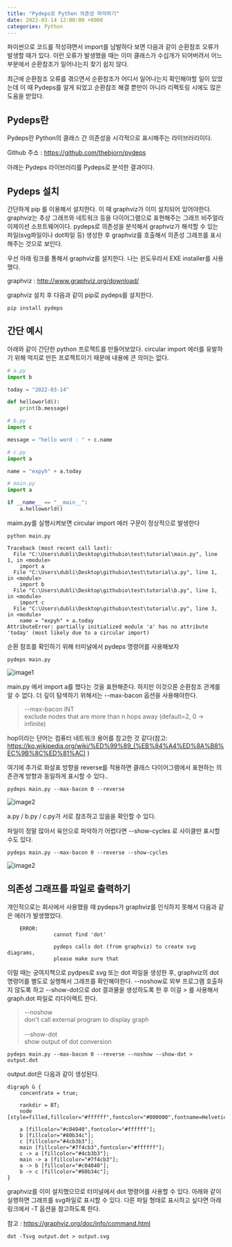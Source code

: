 ```yaml
---
title: "Pydeps로 Python 의존성 파악하기" 
date: 2022-03-14 12:00:00 +0900 
categories: Python
---
```


파이썬으로 코드를 작성햐면서 import를 남발하다 보면 다음과 같이 순환참조 오류가 발생할 때가 있다. 이런 오류가 발생했을 때는 이미 클래스가 수십개가 되어버려서 어느 부분에서 순환참조가 일어나는지 찾기 쉽지 않다.

최근에 순환참조 오류를 겪으면서 순환참조가 어디서 일어나는지 확인해야할 일이 있었는데 이 때 Pydeps를 알게 되었고 순환참조 해결 뿐만이 아니라 리펙토링 시에도 많은 도움을 받았다. 

## Pydeps란
Pydeps란 Python의 클래스 간 의존성을 시각적으로 표시해주는 라이브러리이다.

Github 주소 : https://github.com/thebjorn/pydeps

아래는 Pydeps 라이브러리를 Pydeps로 분석한 결과이다.

## Pydeps 설치
간단하게 pip 를 이용해서 설치한다. 이 때 graphviz가 이미 설치되어 있어야한다. graphviz는 추상 그래프와 네트워크 등을 다이어그램으로 표현해주는 그래프 비주얼라이제이션 소프트웨어이다. pydeps로 의존성을 분석해서 graphviz가 해석할 수 있는 파일(svg파일이나 dot파일 등) 생성한 후 graphviz를 호출해서 의존성 그래프를 표시해주는 것으로 보인다.

우선 아래 링크를 통해서 graphviz를 설치한다. 나는 윈도우라서 EXE installer를 사용했다.

graphviz : http://www.graphviz.org/download/

graphviz 설치 후 다음과 같이 pip로 pydeps를 설치한다.

```
pip install pydeps
```


## 간단 예시

아래와 같이 간단한 python 프로젝트를 만들어보았다.
circular import 에러를 유발하기 위해 억지로 만든 프로젝트이기 때문에 내용에 큰 의미는 없다.

```python
# a.py
import b

today = "2022-03-14"

def helloworld():
    print(b.message)
```
```python
# b.py
import c

message = "hello word : " + c.name
```
```python
# c.py
import a

name = "expyh" + a.today
```
```python
# main.py
import a

if __name__ == "__main__":
    a.helloworld()
```

maim.py를 실행시켜보면 circular import 에러 구문이 정상적으로 발생한다
```
python main.py

Traceback (most recent call last):
  File "C:\Users\dubli\Desktop\githubio\test\tutorial\main.py", line 1, in <module>
    import a
  File "C:\Users\dubli\Desktop\githubio\test\tutorial\a.py", line 1, in <module>
    import b
  File "C:\Users\dubli\Desktop\githubio\test\tutorial\b.py", line 1, in <module>
    import c
  File "C:\Users\dubli\Desktop\githubio\test\tutorial\c.py", line 3, in <module>
    name = "expyh" + a.today
AttributeError: partially initialized module 'a' has no attribute 'today' (most likely due to a circular import)
```

순환 참조를 확인하기 위해 터미널에서 pydeps 명령어를 사용해보자
```
pydeps main.py
```
![image1](https://github.com/EXPYH/expyh.github.io/blob/gh-pages/_posts/images/220315/220315-01.png?raw=true) <br>

main.py 에서 import a를 했다는 것을 표현해준다. 하지만 이것으론 순환참조 관계를 알 수 없다. 더 깊이 탐색하기 위해서는 --max-bacon 옵션을 사용해야한다. 

> --max-bacon INT <br>
> exclude nodes that are more than n hops away (default=2, 0 -> infinite)

hop이라는 단어는 컴퓨터 네트워크 용어를 참고한 것 같다(참고: https://ko.wikipedia.org/wiki/%ED%99%89_(%EB%84%A4%ED%8A%B8%EC%9B%8C%ED%81%AC) )


여기에 추가로 화살표 방향을 reverse를 적용하면 클래스 다이어그램에서 표현하는 의존관계 방향과 동일하게 표시할 수 있다..

```
pydeps main.py --max-bacon 0 --reverse
```
![image2](https://github.com/EXPYH/expyh.github.io/blob/gh-pages/_posts/images/220315/220315-02.png?raw=true) <br>

a.py / b.py / c.py가 서로 참조하고 있음을 확인할 수 있다. 

파일이 정말 많아서 육안으로 파악하기 어렵다면 --show-cycles 로 사이클만 표시할 수도 있다.


```
pydeps main.py --max-bacon 0 --reverse --show-cycles
```
![image2](https://github.com/EXPYH/expyh.github.io/blob/gh-pages/_posts/images/220315/220315-03.png?raw=true) <br>

## 의존성 그래프를 파일로 출력하기 
개인적으로는 회사에서 사용했을 때 pydeps가 graphviz를 인식하지 못해서 다음과 같은 에러가 발생했었다.

```
	ERROR: 
               cannot find 'dot'

               pydeps calls dot (from graphviz) to create svg diagrams,
               please make sure that 
```

이럴 때는 궁여지책으로 pydpes로 svg 또는 dot 파일을 생성한 후, graphviz의 dot 명령어를 별도로 실행해서 그래프를 확인해야한다. --noshow로 외부 프로그램 호출하지 않도록 하고 --show-dot으로 dot 결과물을 생성하도록 한 후 이걸 > 를 사용해서 graph.dot 파일로 리다이렉트 한다. 

>--noshow<br>
>don't call external program to display graph<br>
><br>
>--show-dot<br>
>show output of dot conversion<br>



```
pydeps main.py --max-bacon 0 --reverse --noshow --show-dot > output.dot
```

output.dot은 다음과 같이 생성된다.
```
digraph G {
    concentrate = true;

    rankdir = BT;
    node [style=filled,fillcolor="#ffffff",fontcolor="#000000",fontname=Helvetica,fontsize=10];

    a [fillcolor="#c04040",fontcolor="#ffffff"];
    b [fillcolor="#80b34c"];
    c [fillcolor="#4cb3b3"];
    main [fillcolor="#7f4cb3",fontcolor="#ffffff"];
    c -> a [fillcolor="#4cb3b3"];
    main -> a [fillcolor="#7f4cb3"];
    a -> b [fillcolor="#c04040"];
    b -> c [fillcolor="#80b34c"];
}
```

graphviz를 이미 설치했으므로 터미널에서 dot 명령어를 사용할 수 있다. 아래와 같이 실행하면 그래프를 svg파일로 표시할 수 있다. 다른 파일 형태로 표시하고 싶다면 아래 링크에서 -T 옵션을 참고하도록 한다.

참고 : https://graphviz.org/doc/info/command.html

```
dot -Tsvg output.dot > output.svg
```